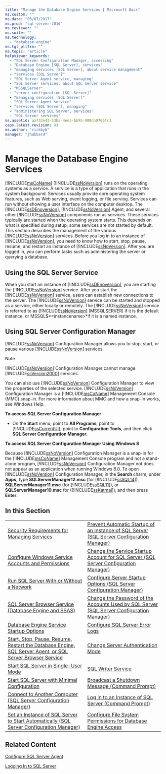 ```yaml
---
title: "Manage the Database Engine Services | Microsoft Docs"
ms.custom: ""
ms.date: "03/07/2017"
ms.prod: "sql-server-2016"
ms.reviewer: ""
ms.suite: ""
ms.technology: 
  - "database-engine"
ms.tgt_pltfrm: ""
ms.topic: "article"
helpviewer_keywords: 
  - "SQL Server Configuration Manager, accessing"
  - "Database Engine [SQL Server], services"
  - "managing services [SQL Server], about service management"
  - "services [SQL Server]"
  - "SQL Server Agent service, managing"
  - "SQL Server services, about SQL Server service"
  - "MSSQLServer"
  - "server configuration [SQL Server]"
  - "managing services [SQL Server]"
  - "SQL Server Agent service"
  - "services [SQL Server], managing"
  - "administering SQL Server, services"
  - "SQL Server services"
ms.assetid: aa732e43-53ba-4eea-bb9b-089da0766fc1
caps.latest.revision: 43
ms.author: "rickbyh"
manager: "jhubbard"
---
```

# Manage the Database Engine Services
  [!INCLUDE[msCoName](../../../advanced-analytics/r-services/tutorials/includes/msconame-md.md)] [!INCLUDE[ssNoVersion](../../../advanced-analytics/r-services/includes/ssnoversion-md.md)] runs on the operating systems as a service. A service is a type of application that runs in the system background. Services usually provide core operating system features, such as Web serving, event logging, or file serving. Services can run without showing a user interface on the computer desktop. The [!INCLUDE[ssDEnoversion](../../../analysis-services/instances/install/windows/includes/ssdenoversion-md.md)], [!INCLUDE[ssNoVersion](../../../advanced-analytics/r-services/includes/ssnoversion-md.md)] Agent, and several other [!INCLUDE[ssNoVersion](../../../advanced-analytics/r-services/includes/ssnoversion-md.md)] components run as services. These services typically are started when the operating system starts. This depends on what is specified during setup; some services are not started by default. This section describes the management of the various [!INCLUDE[ssNoVersion](../../../advanced-analytics/r-services/includes/ssnoversion-md.md)] services. Before you log in to an instance of [!INCLUDE[ssNoVersion](../../../advanced-analytics/r-services/includes/ssnoversion-md.md)], you need to know how to start, stop, pause, resume, and restart an instance of [!INCLUDE[ssNoVersion](../../../advanced-analytics/r-services/includes/ssnoversion-md.md)]. After you are logged in, you can perform tasks such as administering the server or querying a database.  
  
## Using the SQL Server Service  
 When you start an instance of [!INCLUDE[ssDEnoversion](../../../analysis-services/instances/install/windows/includes/ssdenoversion-md.md)], you are starting the [!INCLUDE[ssNoVersion](../../../advanced-analytics/r-services/includes/ssnoversion-md.md)] service. After you start the [!INCLUDE[ssNoVersion](../../../advanced-analytics/r-services/includes/ssnoversion-md.md)] service, users can establish new connections to the server. The [!INCLUDE[ssNoVersion](../../../advanced-analytics/r-services/includes/ssnoversion-md.md)] service can be started and stopped as a service, either locally or remotely. The [!INCLUDE[ssNoVersion](../../../advanced-analytics/r-services/includes/ssnoversion-md.md)] service is referred to as [!INCLUDE[ssNoVersion](../../../advanced-analytics/r-services/includes/ssnoversion-md.md)] (MSSQLSERVER) if it is the default instance, or MSSQL$*\<instancename>*if it is a named instance.  
  
## Using SQL Server Configuration Manager  
 [!INCLUDE[ssNoVersion](../../../advanced-analytics/r-services/includes/ssnoversion-md.md)] Configuration Manager allows you to stop, start, or pause various [!INCLUDE[ssNoVersion](../../../advanced-analytics/r-services/includes/ssnoversion-md.md)] services.  
  
> [!NOTE]  
>  [!INCLUDE[ssNoVersion](../../../advanced-analytics/r-services/includes/ssnoversion-md.md)] Configuration Manager cannot manage [!INCLUDE[ssVersion2000](../../../analysis-services/multidimensional-models/includes/ssversion2000-md.md)] services.  
  
 You can also use [!INCLUDE[ssNoVersion](../../../advanced-analytics/r-services/includes/ssnoversion-md.md)] Configuration Manager to view the properties of the selected service. [!INCLUDE[ssNoVersion](../../../advanced-analytics/r-services/includes/ssnoversion-md.md)] Configuration Manager is a [!INCLUDE[msCoName](../../../advanced-analytics/r-services/tutorials/includes/msconame-md.md)] Management Console (MMC) snap-in. For more information about MMC and how a snap-in works, see Windows Help.  
  
 **To access SQL Server Configuration Manager**  
  
-   On the **Start** menu, point to **All Programs**, point to [!INCLUDE[ssCurrentUI](../../../analysis-services/instances/install/windows/includes/sscurrentui-md.md)], point to **Configuration Tools**, and then click **SQL Server Configuration Manager**.  
  
 **To access SQL Server Configuration Manager Using Windows 8**  
  
 Because [!INCLUDE[ssNoVersion](../../../advanced-analytics/r-services/includes/ssnoversion-md.md)] Configuration Manager is a snap-in for the [!INCLUDE[msCoName](../../../advanced-analytics/r-services/tutorials/includes/msconame-md.md)] Management Console program and not a stand-alone program, [!INCLUDE[ssNoVersion](../../../advanced-analytics/r-services/includes/ssnoversion-md.md)] Configuration Manager not does not appear as an application when running Windows 8.0. To open [!INCLUDE[ssNoVersion](../../../advanced-analytics/r-services/includes/ssnoversion-md.md)] Configuration Manager, in the **Search** charm, under **Apps**, type **SQLServerManager12.msc** (for [!INCLUDE[ssSQL14](../../../analysis-services/includes/sssql14-md.md)]), **SQLServerManager11.msc** (for [!INCLUDE[ssSQL11](../../../analysis-services/includes/sssql11-md.md)]), or **SQLServerManager10.msc** for ([!INCLUDE[ssKatmai](../../../analysis-services/data-mining/includes/sskatmai-md.md)]), and then press **Enter**.  
  
## In this Section  
  
|||  
|-|-|  
|[Security Requirements for Managing Services](../../../database-engine/configure/windows/security-requirements-for-managing-services.md)|[Prevent Automatic Startup of an Instance of SQL Server &#40;SQL Server Configuration Manager&#41;](../Topic/Prevent%20Automatic%20Startup%20of%20an%20Instance%20of%20SQL%20Server%20\(SQL%20Server%20Configuration%20Manager\).md)|  
|[Configure Windows Service Accounts and Permissions](../../../database-engine/configure/windows/configure-windows-service-accounts-and-permissions.md)|[Change the Service Startup Account for SQL Server &#40;SQL Server Configuration Manager&#41;](../Topic/Change%20the%20Service%20Startup%20Account%20for%20SQL%20Server%20\(SQL%20Server%20Configuration%20Manager\).md)|  
|[Run SQL Server With or Without a Network](../../../database-engine/configure/windows/run-sql-server-with-or-without-a-network.md)|[Configure Server Startup Options &#40;SQL Server Configuration Manager&#41;](../Topic/Configure%20Server%20Startup%20Options%20\(SQL%20Server%20Configuration%20Manager\).md)|  
|[SQL Server Browser Service &#40;Database Engine and SSAS&#41;](../../../database-engine/configure/windows/sql-server-browser-service-database-engine-and-ssas.md)|[Change the Password of the Accounts Used by SQL Server &#40;SQL Server Configuration Manager&#41;](../Topic/Change%20the%20Password%20of%20the%20Accounts%20Used%20by%20SQL%20Server%20\(SQL%20Server%20Configuration%20Manager\).md)|  
|[Database Engine Service Startup Options](../../../database-engine/configure/windows/database-engine-service-startup-options.md)|[Configure SQL Server Error Logs](../Topic/Configure%20SQL%20Server%20Error%20Logs.md)|  
|[Start, Stop, Pause, Resume, Restart the Database Engine, SQL Server Agent, or SQL Server Browser Service](../Topic/Start,%20Stop,%20Pause,%20Resume,%20Restart%20the%20Database%20Engine,%20SQL%20Server%20Agent,%20or%20SQL%20Server%20Browser%20Service.md)|[Change Server Authentication Mode](../../../database-engine/configure/windows/change-server-authentication-mode.md)|  
|[Start SQL Server in Single-User Mode](../../../database-engine/configure/windows/start-sql-server-in-single-user-mode.md)|[SQL Writer Service](../../../database-engine/configure/windows/sql-writer-service.md)|  
|[Start SQL Server with Minimal Configuration](../../../database-engine/configure/windows/start-sql-server-with-minimal-configuration.md)|[Broadcast a Shutdown Message &#40;Command Prompt&#41;](../../../database-engine/configure/windows/broadcast-a-shutdown-message-command-prompt.md)|  
|[Connect to Another Computer &#40;SQL Server Configuration Manager&#41;](../Topic/Connect%20to%20Another%20Computer%20\(SQL%20Server%20Configuration%20Manager\).md)|[Log In to an Instance of SQL Server &#40;Command Prompt&#41;](../../../database-engine/configure/windows/log-in-to-an-instance-of-sql-server-command-prompt.md)|  
|[Set an Instance of SQL Server to Start Automatically &#40;SQL Server Configuration Manager&#41;](../Topic/Set%20an%20Instance%20of%20SQL%20Server%20to%20Start%20Automatically%20\(SQL%20Server%20Configuration%20Manager\).md)|[Configure File System Permissions for Database Engine Access](../../../database-engine/configure/windows/configure-file-system-permissions-for-database-engine-access.md)|  
  
## Related Content  
 [Configure SQL Server Agent](../Topic/Configure%20SQL%20Server%20Agent.md)  
  
 [Logging In to SQL Server](../../../database-engine/configure/windows/logging-in-to-sql-server.md)  
  
  